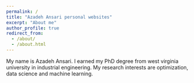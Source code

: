 ```yaml
---
permalink: /
title: "Azadeh Ansari personal websites"
excerpt: "About me"
author_profile: true
redirect_from: 
  - /about/
  - /about.html
---
```



My name is Azadeh Ansari. I earned my PhD degree from west virginia university in industrial engineering. My research interests are optimization, data science and machine learning.  




